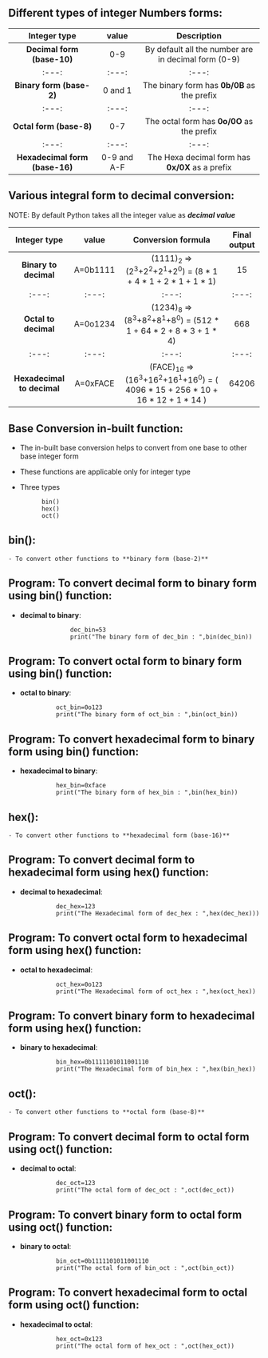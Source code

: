 Different types of integer Numbers forms:
------------------------------------------ 

| Integer type | value    | Description  |
| :---:   | :---: | :---: |
| **Decimal form (base-10)** | 0-9   | By default all the number are in decimal form (0-9) |
| :---:   | :---: | :---: |
| **Binary form (base-2)** | 0 and 1   | The binary form has **0b/0B** as the prefix |
| :---:   | :---: | :---: |
| **Octal form (base-8)** | 0-7   | The octal form has **0o/0O** as the prefix | 
| :---:   | :---: | :---: |
| **Hexadecimal form (base-16)** | 0-9 and A-F   | The Hexa decimal form has  **0x/0X** as a prefix | 


Various integral form to decimal conversion:
--------------------------------------------


NOTE: By default Python takes all the integer value as ***decimal value***

| Integer type | value    | Conversion formula    | Final output|
| :---:   | :---: | :---: | :---: |
| **Binary to decimal** | A=0b1111   | (1111)<sub>2</sub> => (2<sup>3</sup>+2<sup>2</sup>+2<sup>1</sup>+2<sup>0</sup>) = (8 * 1 + 4 * 1 + 2 * 1 + 1 * 1)   | 15 |
| :---:   | :---: | :---: | :---: |
| **Octal to decimal** | A=0o1234   | (1234)<sub>8</sub> => (8<sup>3</sup>+8<sup>2</sup>+8<sup>1</sup>+8<sup>0</sup>) = (512 * 1 + 64 * 2 + 8 * 3 + 1 * 4)   | 668 |
| :---:   | :---: | :---: | :---: |
| **Hexadecimal to decimal** | A=0xFACE | (FACE)<sub>16</sub> => (16<sup>3</sup>+16<sup>2</sup>+16<sup>1</sup>+16<sup>0</sup>) = ( 4096 * 15 + 256 * 10 + 16 * 12 + 1 * 14 )| 64206 | 


Base Conversion in-built function:
----------------------------------

- The in-built base conversion helps to convert from one base to other base integer form
- These functions are applicable only for integer type
- Three types

            bin()
            hex()
            oct()

bin():
-------- 

    - To convert other functions to **binary form (base-2)**

Program: To convert decimal form to binary form using bin() function:
-------------------------------------------------------------------

- **decimal to binary**:

                    dec_bin=53
                    print("The binary form of dec_bin : ",bin(dec_bin))

Program: To convert octal form to binary form using bin() function:
-------------------------------------------------------------------

- **octal to binary**:

                oct_bin=0o123
                print("The binary form of oct_bin : ",bin(oct_bin))

 Program: To convert hexadecimal form to binary form using bin() function:
--------------------------------------------------------------------------

- **hexadecimal to binary**:

                hex_bin=0xface
                print("The binary form of hex_bin : ",bin(hex_bin))

hex():
--------

    - To convert other functions to **hexadecimal form (base-16)**

Program: To convert decimal form to hexadecimal form using hex() function:
--------------------------------------------------------------------------

- **decimal to hexadecimal**:

                dec_hex=123
                print("The Hexadecimal form of dec_hex : ",hex(dec_hex)))

Program: To convert octal form to hexadecimal form using hex() function:
-------------------------------------------------------------------

- **octal to hexadecimal**:

                oct_hex=0o123
                print("The Hexadecimal form of oct_hex : ",hex(oct_hex))

 Program: To convert binary form to hexadecimal form using hex() function:
--------------------------------------------------------------------------

- **binary to hexadecimal**:

                bin_hex=0b1111101011001110
                print("The Hexadecimal form of bin_hex : ",hex(bin_hex))

oct(): 
--------

    - To convert other functions to **octal form (base-8)**
 
 Program: To convert decimal form to octal form using oct() function:
--------------------------------------------------------------------------

- **decimal to octal**:

                dec_oct=123
                print("The octal form of dec_oct : ",oct(dec_oct))

 Program: To convert binary form to octal form using oct() function:
--------------------------------------------------------------------------

- **binary to octal**:

                bin_oct=0b1111101011001110
                print("The octal form of bin_oct : ",oct(bin_oct))

 Program: To convert hexadecimal form to octal form using oct() function:
--------------------------------------------------------------------------

- **hexadecimal to octal**:

                hex_oct=0x123
                print("The octal form of hex_oct : ",oct(hex_oct))



 

 


 

 

  




